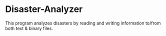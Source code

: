 # Disaster-Analyzer
This program analyzes disasters by reading and writing information to/from both text &amp; binary files.
